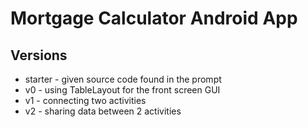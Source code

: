 # Mortgage Calculator Android App

## Versions

* starter - given source code found in the prompt
* v0 - using TableLayout for the front screen GUI
* v1 - connecting two activities
* v2 - sharing data between 2 activities
